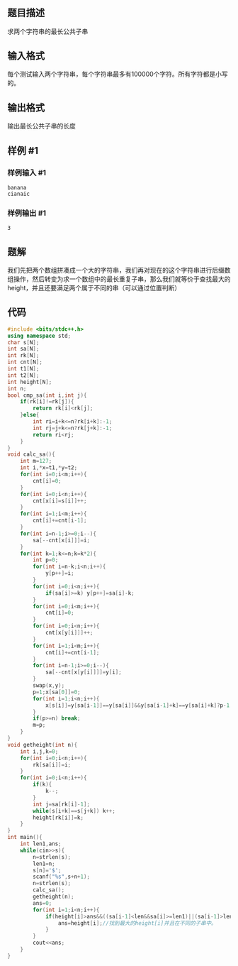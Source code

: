 # 
## 题目描述
求两个字符串的最长公共子串

## 输入格式
每个测试输入两个字符串，每个字符串最多有100000个字符。所有字符都是小写的。


## 输出格式
输出最长公共子串的长度


## 样例 #1

### 样例输入 #1

```
banana
cianaic
```

### 样例输出 #1

```
3
```

## 题解
我们先把两个数组拼凑成一个大的字符串，我们再对现在的这个字符串进行后缀数组操作，然后转变为求一个数组中的最长重复子串，那么我们就等价于查找最大的height，并且还要满足两个属于不同的串（可以通过位置判断）

## 代码
```cpp
#include <bits/stdc++.h>
using namespace std;
char s[N];
int sa[N];
int rk[N];
int cnt[N];
int t1[N];
int t2[N];
int height[N];
int n;
bool cmp_sa(int i,int j){
	if(rk[i]!=rk[j]){
		return rk[i]<rk[j];
	}else{
		int ri=i+k<=n?rk[i+k]:-1;
		int rj=j+k<=n?rk[j+k]:-1;
		return ri<rj; 
	}
}
void calc_sa(){
	int m=127;
	int i,*x=t1,*y=t2;
	for(int i=0;i<m;i++){
		cnt[i]=0;
	}
	for(int i=0;i<n;i++){
		cnt[x[i]=s[i]]++;
	}
	for(int i=1;i<m;i++){
		cnt[i]+=cnt[i-1];
	}
	for(int i=n-1;i>=0;i--){
		sa[--cnt[x[i]]]=i;
	}
	for(int k=1;k<=n;k=k*2){
		int p=0;
		for(int i=n-k;i<n;i++){
			y[p++]=i;
		}
		for(int i=0;i<n;i++){
			if(sa[i]>=k) y[p++]=sa[i]-k;
		}
		for(int i=0;i<m;i++){
			cnt[i]=0;
		}
		for(int i=0;i<n;i++){
			cnt[x[y[i]]]++;
		}
		for(int i=1;i<m;i++){
			cnt[i]+=cnt[i-1];
		}
		for(int i=n-1;i>=0;i--){
			sa[--cnt[x[y[i]]]]=y[i];
		}
		swap(x,y);
		p=1;x[sa[0]]=0;
		for(int i=1;i<n;i++){
			x[s[i]]=y[sa[i-1]]==y[sa[i]]&&y[sa[i-1]+k]==y[sa[i]+k]?p-1:p++;
		}
		if(p>=n) break;
		m=p;
	}
}
void getheight(int n){
	int i,j,k=0;
	for(int i=0;i<n;i++){
		rk[sa[i]]=i;
	}
	for(int i=0;i<n;i++){
		if(k){
			k--;
		}
		int j=sa[rk[i]-1];
		while(s[i+k]==s[j+k]) k++;
		height[rk[i]]=k;
	} 
}
int main(){
	int len1,ans;
	while(cin>>s){
		n=strlen(s);
		len1=n;
		s[n]='$';
		scanf("%s",s+n+1);
		n=strlen(s);
		calc_sa();
		getheight(n);
		ans=0;
		for(int i=1;i<n;i++){
			if(height[i]>ans&&((sa[i-1]<len&&sa[i]>=len1)||(sa[i-1]>len1&&sa[i]<len1))){
				ans=height[i];//找到最大的height[i]并且在不同的子串中。 
			}
		}
		cout<<ans;
	}
} 
```